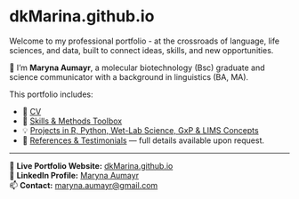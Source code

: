 # dkMarina.github.io

Welcome to my professional portfolio - at the crossroads of language, life sciences, and data, built to connect ideas, skills, and new opportunities.

🧬 I’m **Maryna Aumayr**, a molecular biotechnology (Bsc) graduate and science communicator with a background in linguistics (BA, MA).

This portfolio includes:
- 📄 [CV](https://dkMarina.github.io/cv)
- 🧰 [Skills & Methods Toolbox](https://dkMarina.github.io/skills)
- 💡 [Projects in R, Python, Wet-Lab Science, GxP & LIMS Concepts](https://dkMarina.github.io/projects)
- 📌 [References & Testimonials](references.md)  — full details available upon request.

---

🔗 **Live Portfolio Website:** [dkMarina.github.io](https://dkMarina.github.io)<br>
🔗 **LinkedIn Profile:** [Maryna Aumayr](https://www.linkedin.com/in/maryna-aumayr-molbiotech-scientist/) <br> 
📫 **Contact:** maryna.aumayr@gmail.com


